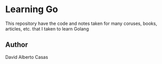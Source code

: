 # Learning Go

This repository have the code and notes taken for many coruses, books, articles, etc. that I taken to learn Golang

## Author

David Alberto Casas
